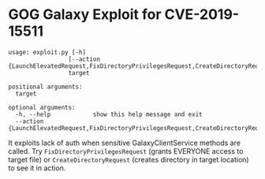 # GOG Galaxy Exploit for CVE-2019-15511
```
usage: exploit.py [-h]
                 [--action {LaunchElevatedRequest,FixDirectoryPrivilegesRequest,CreateDirectoryRequest,QueryProcessInfoRequest,InstallServiceRequest,DeleteServiceRequest,MoveAndVerifyGlobalDependencyRequest}]
                 target

positional arguments:
  target

optional arguments:
  -h, --help            show this help message and exit
  --action {LaunchElevatedRequest,FixDirectoryPrivilegesRequest,CreateDirectoryRequest,QueryProcessInfoRequest,InstallServiceRequest,DeleteServiceRequest,MoveAndVerifyGlobalDependencyRequest}
```

It exploits lack of auth when sensitive GalaxyClientService methods are called. Try `FixDirectoryPrivilegesRequest` (grants EVERYONE access to target
file) or `CreateDirectoryRequest` (creates directory in target location) to see it in action.
